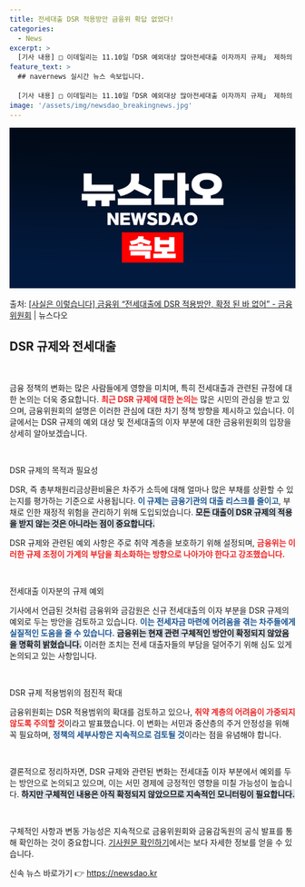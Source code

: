 ```yaml
---
title: 전세대출 DSR 적용방안 금융위 확답 없었다!
categories:
  - News
excerpt: >
  [기사 내용] □ 이데일리는 11.10일「DSR 예외대상 많아전세대출 이자까지 규제」 제하의 기사에서, 금융…
feature_text: >
  ## navernews 실시간 뉴스 속보입니다.

  [기사 내용] □ 이데일리는 11.10일「DSR 예외대상 많아전세대출 이자까지 규제」 제하의 기사에서, 금융…
image: '/assets/img/newsdao_breakingnews.jpg'
---
```


![뉴스다오 속보](/assets/img/newsdao_breakingnews.jpg)

<p>출처: <a href="https://newsdao.kr/2513" rel="dofollow">[사실은 이렇습니다] 금융위 “전세대출에 DSR 적용방안, 확정 된 바 없어” - 금융위원회</a> | 뉴스다오</p>

<h2 data-ke-size="size26">DSR 규제와 전세대출</h2>

<p data-ke-size="size16">&nbsp;</p>

금융 정책의 변화는 많은 사람들에게 영향을 미치며, 특히 전세대출과 관련된 규정에 대한 논의는 더욱 중요합니다. <b><span style="color: #ee2323;">최근 DSR 규제에 대한 논의는</span></b> 많은 시민의 관심을 받고 있으며, 금융위원회의 설명은 이러한 관심에 대한 차기 정책 방향을 제시하고 있습니다. 이 글에서는 DSR 규제의 예외 대상 및 전세대출의 이자 부분에 대한 금융위원회의 입장을 상세히 알아보겠습니다.

<p data-ke-size="size16">&nbsp;</p>

DSR 규제의 목적과 필요성

DSR, 즉 총부채원리금상환비율은 차주가 소득에 대해 얼마나 많은 부채를 상환할 수 있는지를 평가하는 기준으로 사용됩니다. <b><span style="color: #1a5490;">이 규제는 금융기관의 대출 리스크를 줄이고</span></b>, 부채로 인한 재정적 위험을 관리하기 위해 도입되었습니다. <b><span style="background-color: #21538527;">모든 대출이 DSR 규제의 적용을 받지 않는 것은 아니라는 점이 중요합니다.</span></b> 

DSR 규제와 관련된 예외 사항은 주로 취약 계층을 보호하기 위해 설정되며, <b><span style="color: #ee2323;">금융위는 이러한 규제 조정이 가계의 부담을 최소화하는 방향으로 나아가야 한다고 강조했습니다.</span></b>

<p data-ke-size="size16">&nbsp;</p>

전세대출 이자분의 규제 예외

기사에서 언급된 것처럼 금융위와 금감원은 신규 전세대출의 이자 부분을 DSR 규제의 예외로 두는 방안을 검토하고 있습니다. <b><span style="color: #1a5490;">이는 전세자금 마련에 어려움을 겪는 차주들에게 실질적인 도움을 줄 수 있습니다.</span></b> <b><span style="background-color: #21538527;">금융위는 현재 관련 구체적인 방안이 확정되지 않았음을 명확히 밝혔습니다.</span></b> 이러한 조치는 전세 대출자들의 부담을 덜어주기 위해 심도 있게 논의되고 있는 사항입니다.

<p data-ke-size="size16">&nbsp;</p>

DSR 규제 적용범위의 점진적 확대

금융위원회는 DSR 적용범위의 확대를 검토하고 있으나, <b><span style="color: #ee2323;">취약 계층의 어려움이 가중되지 않도록 주의할 것</span></b>이라고 발표했습니다. 이 변화는 서민과 중산층의 주거 안정성을 위해 꼭 필요하며, <b><span style="color: #1a5490;">정책의 세부사항은 지속적으로 검토될 것</span></b>이라는 점을 유념해야 합니다.

<p data-ke-size="size16">&nbsp;</p>

결론적으로 정리하자면, DSR 규제와 관련된 변화는 전세대출 이자 부분에서 예외를 두는 방안으로 논의되고 있으며, 이는 서민 경제에 긍정적인 영향을 미칠 가능성이 높습니다. <b><span style="background-color: #21538527;">하지만 구체적인 내용은 아직 확정되지 않았으므로 지속적인 모니터링이 필요합니다.</span></b>

<p data-ke-size="size16">&nbsp;</p>

구체적인 사항과 변동 가능성은 지속적으로 금융위원회와 금융감독원의 공식 발표를 통해 확인하는 것이 중요합니다. <a href="https://newsdao.kr/2513">기사원문 확인하기</a>에서는 보다 자세한 정보를 얻을 수 있습니다. 

신속 뉴스 바로가기 👉 <a href="https://newsdao.kr" rel="dofollow">https://newsdao.kr</a>


